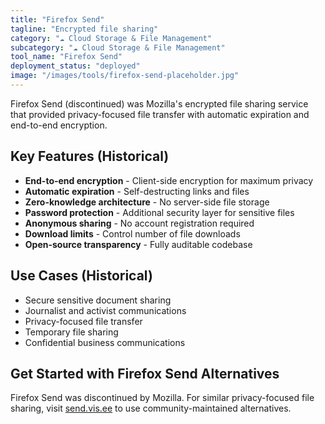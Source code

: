 ```yaml
---
title: "Firefox Send"
tagline: "Encrypted file sharing"
category: "☁️ Cloud Storage & File Management"
subcategory: "☁️ Cloud Storage & File Management"
tool_name: "Firefox Send"
deployment_status: "deployed"
image: "/images/tools/firefox-send-placeholder.jpg"
---
```

Firefox Send (discontinued) was Mozilla's encrypted file sharing service that provided privacy-focused file transfer with automatic expiration and end-to-end encryption.

## Key Features (Historical)

- **End-to-end encryption** - Client-side encryption for maximum privacy
- **Automatic expiration** - Self-destructing links and files
- **Zero-knowledge architecture** - No server-side file storage
- **Password protection** - Additional security layer for sensitive files
- **Anonymous sharing** - No account registration required
- **Download limits** - Control number of file downloads
- **Open-source transparency** - Fully auditable codebase

## Use Cases (Historical)

- Secure sensitive document sharing
- Journalist and activist communications
- Privacy-focused file transfer
- Temporary file sharing
- Confidential business communications

## Get Started with Firefox Send Alternatives

Firefox Send was discontinued by Mozilla. For similar privacy-focused file sharing, visit [send.vis.ee](https://send.vis.ee) to use community-maintained alternatives.